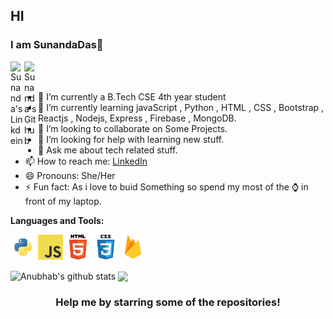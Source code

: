 ## HI
### I am SunandaDas👋

<div>
<a href="https://www.linkedin.com/in/sunanda-das-a54499244/">
  <img align="left" alt="Sunanda's Linkdein" width="22px" src="https://cdn.jsdelivr.net/npm/simple-icons@v3/icons/linkedin.svg" />
</a>
<a href="https://github.com/sunandadas1">
  <img align="left" alt="Sunanda's Github" width="22px" src="https://cdn.jsdelivr.net/npm/simple-icons@v3/icons/github.svg" />
</a>
</div>

<br/>
<br/>




- 🔭 I’m currently a B.Tech CSE 4th year student 
- 🌱 I’m currently learning javaScript , Python , HTML , CSS , Bootstrap , Reactjs , Nodejs, Express , Firebase , MongoDB.
- 👯 I’m looking to collaborate on Some Projects.
- 🤔 I’m looking for help with learning new stuff.
- 💬 Ask me about  tech related stuff.
- 📫 How to reach me: [LinkedIn ](https://www.linkedin.com/in/sunanda-das-11b1571a4/)
- 😄 Pronouns: She/Her
- ⚡ Fun fact: As i love to buid Something so spend my most of the  ⌚ in front of my laptop.


**Languages and Tools:**  


<code><img height="40" src="https://raw.githubusercontent.com/github/explore/80688e429a7d4ef2fca1e82350fe8e3517d3494d/topics/python/python.png"></code>
<code><img height="40" src="https://raw.githubusercontent.com/github/explore/80688e429a7d4ef2fca1e82350fe8e3517d3494d/topics/javascript/javascript.png"></code>
<code><img height="40" src="https://raw.githubusercontent.com/github/explore/80688e429a7d4ef2fca1e82350fe8e3517d3494d/topics/html/html.png"></code>
<code><img height="40" src="https://raw.githubusercontent.com/github/explore/80688e429a7d4ef2fca1e82350fe8e3517d3494d/topics/css/css.png"></code>
<code><img height="40" src="https://raw.githubusercontent.com/github/explore/80688e429a7d4ef2fca1e82350fe8e3517d3494d/topics/firebase/firebase.png"></code>   
<!-- <code><img height="40" src="https://raw.githubusercontent.com/github/explore/80688e429a7d4ef2fca1e82350fe8e3517d3494d/topics/mongodb/mongodb.png"></code>   
<code><img height="40" src="https://raw.githubusercontent.com/github/explore/80688e429a7d4ef2fca1e82350fe8e3517d3494d/topics/bootstrap/bootstrap.png"></code>   
<code><img height="40" src="https://raw.githubusercontent.com/github/explore/80688e429a7d4ef2fca1e82350fe8e3517d3494d/topics/react/react.png"></code>  
<code><img height="40" src="https://raw.githubusercontent.com/github/explore/80688e429a7d4ef2fca1e82350fe8e3517d3494d/topics/nodejs/nodejs.png"></code>  
<code><img height="40" src="https://raw.githubusercontent.com/github/explore/80688e429a7d4ef2fca1e82350fe8e3517d3494d/topics/express/express.png"></code>   -->




<div align="center>
 <a href="https://github.com/infi418">
 <img align="center" src="https://github-readme-stats.vercel.app/api?username=sunandadas1&show_icons=true&theme=dark&line_height=27" alt="Anubhab's github stats"/>
</a>
<a href="https://github.com/infi418">
  <img align="center" src="https://github-readme-stats.vercel.app/api/top-langs/?username=sunandadas1&theme=dark&hide_langs_below=1" />
</a>
</div>

<div align="center">

### Help me by starring some of the repositories!

</div>
